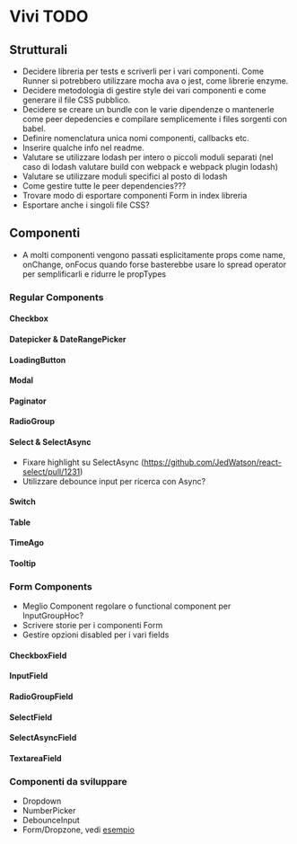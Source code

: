 # Vivi TODO

## Strutturali
- Decidere libreria per tests e scriverli per i vari componenti. Come Runner si potrebbero utilizzare mocha ava o jest, come librerie enzyme.
- Decidere metodologia di gestire style dei vari componenti e come generare il file CSS pubblico.
- Decidere se creare un bundle con le varie dipendenze o mantenerle come peer depedencies e compilare semplicemente i files sorgenti con babel.
- Definire nomenclatura unica nomi componenti, callbacks etc.
- Inserire qualche info nel readme.
- Valutare se utilizzare lodash per intero o piccoli moduli separati (nel caso di lodash valutare build con webpack e webpack plugin lodash)
- Valutare se utilizzare moduli specifici al posto di lodash
- Come gestire tutte le peer dependencies???
- Trovare modo di esportare componenti Form in index libreria
- Esportare anche i singoli file CSS?

## Componenti
- A molti componenti vengono passati esplicitamente props come name, onChange, onFocus quando forse basterebbe usare lo spread operator
per semplificarli e ridurre le propTypes

### Regular Components

#### Checkbox

#### Datepicker & DateRangePicker

#### LoadingButton

#### Modal

#### Paginator

#### RadioGroup

#### Select & SelectAsync
- Fixare highlight su SelectAsync (https://github.com/JedWatson/react-select/pull/1231)
- Utilizzare debounce input per ricerca con Async?

#### Switch

#### Table

#### TimeAgo

#### Tooltip

### Form Components
- Meglio Component regolare o functional component per InputGroupHoc?
- Scrivere storie per i componenti Form
- Gestire opzioni disabled per i vari fields

#### CheckboxField

#### InputField

#### RadioGroupField

#### SelectField

#### SelectAsyncField

#### TextareaField

### Componenti da sviluppare
- Dropdown
- NumberPicker
- DebounceInput
- Form/Dropzone, vedi [esempio](https://github.com/BBB/dropzone-redux-form-example)